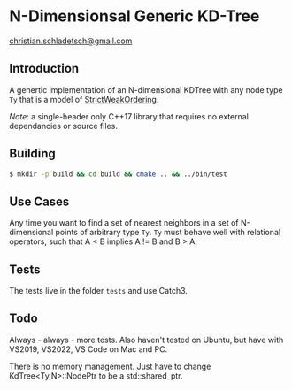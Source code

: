 # N-Dimensionsal Generic KD-Tree

christian.schladetsch@gmail.com

## Introduction

A genertic implementation of an N-dimensional KDTree with any node type `Ty` that is a model of [StrictWeakOrdering](https://en.cppreference.com/w/cpp/concepts/strict_weak_order).

*Note*: a single-header only C++17 library that requires no external dependancies or source files.

## Building

```bash
$ mkdir -p build && cd build && cmake .. && ../bin/test
```

## Use Cases

Any time you want to find a set of nearest neighbors in a set of N-dimensional points of arbitrary type `Ty`. `Ty` must behave well with relational operators, such that A < B implies A != B and B > A. 

## Tests

The tests live in the folder `tests` and use Catch3.

## Todo

Always - always - more tests. Also haven't tested on Ubuntu, but have with VS2019, VS2022, VS Code on Mac and PC.

There is no memory management. Just have to change KdTree<Ty,N>::NodePtr to be a std::shared_ptr.
